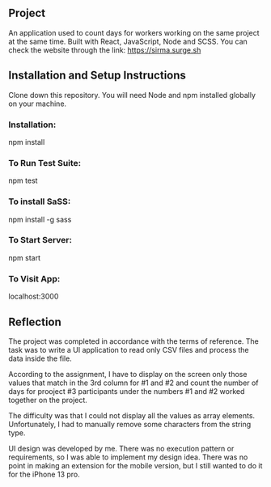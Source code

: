 ## Project

An application used to count days for workers working on the same project at the same time. Built with React, JavaScript, Node and SCSS.
You can check the website through the link: https://sirma.surge.sh

## Installation and Setup Instructions

Clone down this repository. You will need Node and npm installed globally on your machine.

### Installation:

npm install

### To Run Test Suite:

npm test

### To install SaSS:

npm install -g sass

### To Start Server:

npm start

### To Visit App:

localhost:3000

## Reflection

The project was completed in accordance with the terms of reference.
The task was to write a UI application to read only CSV files and process the data inside the file.

According to the assignment, I have to display on the screen only those values ​​that match in the 3rd column for #1 and #2 and count the number of days for prooject #3 participants under the numbers #1 and #2 worked together on the project.

The difficulty was that I could not display all the values as array elements. Unfortunately, I had to manually remove some characters from the string type.

UI design was developed by me. There was no execution pattern or requirements, so I was able to implement my design idea.
There was no point in making an extension for the mobile version, but I still wanted to do it for the iPhone 13 pro.
